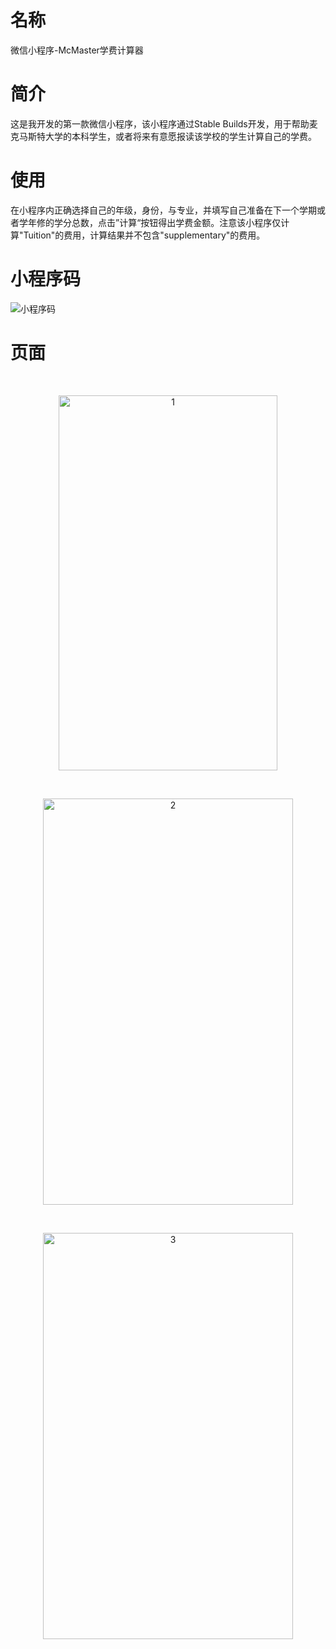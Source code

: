 # 名称
微信小程序-McMaster学费计算器

# 简介
这是我开发的第一款微信小程序，该小程序通过Stable Builds开发，用于帮助麦克马斯特大学的本科学生，或者将来有意愿报读该学校的学生计算自己的学费。


# 使用
在小程序内正确选择自己的年级，身份，与专业，并填写自己准备在下一个学期或者学年修的学分总数，点击”计算“按钮得出学费金额。注意该小程序仅计算"Tuition"的费用，计算结果并不包含"supplementary"的费用。


# 小程序码
![小程序码](https://user-images.githubusercontent.com/71127343/122250381-31f2ac80-cefc-11eb-9798-aa7e69e723c8.jpg)

# 页面

&emsp;

<div align=center><img width="350" height=600" src="https://user-images.githubusercontent.com/71127343/122253411-b9411f80-cefe-11eb-82b4-9610b01d48e8.PNG" alt="1"/>
 
  &emsp;
<div align=center><img width="400" height="650" src="https://user-images.githubusercontent.com/71127343/122254004-48e6ce00-ceff-11eb-98d1-4903d7767101.PNG" alt="2"/>
 
&emsp;
  
<div align=center><img width="400" height="650" src="https://user-images.githubusercontent.com/71127343/122255006-49cc2f80-cf00-11eb-9845-376fbf8ab4ff.PNG" alt="3"/>

 
  






